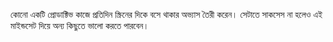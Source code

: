 কোনো একটি প্রোডাক্টিভ কাজে প্রতিদিন স্ক্রিনের দিকে বসে থাকার অভ্যাস তৈরী করেন। সেটাতে সাকসেস না হলেও এই মাইন্ডসেট দিয়ে অন্য কিছুতে ভালো করতে পারবেন। 